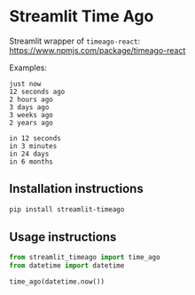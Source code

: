 # Streamlit Time Ago

Streamlit wrapper of `timeago-react`: https://www.npmjs.com/package/timeago-react

Examples:

```
just now
12 seconds ago
2 hours ago
3 days ago
3 weeks ago
2 years ago

in 12 seconds
in 3 minutes
in 24 days
in 6 months
```

## Installation instructions

```sh
pip install streamlit-timeago
```

## Usage instructions

```python
from streamlit_timeago import time_ago
from datetime import datetime

time_ago(datetime.now())
```
